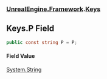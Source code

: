 ### [UnrealEngine.Framework](./UnrealEngine-Framework.md 'UnrealEngine.Framework').[Keys](./Keys.md 'UnrealEngine.Framework.Keys')
## Keys.P Field
  
```csharp
public const string P = P;
```
#### Field Value
[System.String](https://docs.microsoft.com/en-us/dotnet/api/System.String 'System.String')  
